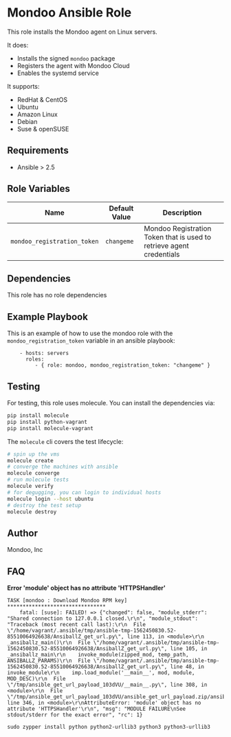 # Mondoo Ansible Role

This role installs the Mondoo agent on Linux servers. 

It does:

 * Installs the signed `mondoo` package
 * Registers the agent with Mondoo Cloud
 * Enables the systemd service

It supports:

 * RedHat & CentOS
 * Ubuntu
 * Amazon Linux
 * Debian
 * Suse & openSUSE

## Requirements

 * Ansible > 2.5

## Role Variables

| Name           | Default Value | Description                        |
| -------------- | ------------- | -----------------------------------|
| `mondoo_registration_token`| `changeme` | Mondoo Registration Token that is used to retrieve agent credentials

## Dependencies

This role has no role dependencies

## Example Playbook

This is an example of how to use the mondoo role with the `mondoo_registration_token` variable in an ansible playbook:

```
    - hosts: servers
      roles:
         - { role: mondoo, mondoo_registration_token: "changeme" }
```

## Testing

For testing, this role uses molecule. You can install the dependencies via:

```bash
pip install molecule
pip install python-vagrant
pip install molecule-vagrant
```

The `molecule` cli covers the test lifecycle: 

```bash
# spin up the vms
molecule create
# converge the machines with ansible
molecule converge
# run molecule tests
molecule verify
# for degugging, you can login to individual hosts
molecule login --host ubuntu
# destroy the test setup
molecule destroy
```

## Author

Mondoo, Inc


## FAQ

**Error 'module' object has no attribute 'HTTPSHandler'**

```
TASK [mondoo : Download Mondoo RPM key] ********************************
    fatal: [suse]: FAILED! => {"changed": false, "module_stderr": "Shared connection to 127.0.0.1 closed.\r\n", "module_stdout": "Traceback (most recent call last):\r\n  File \"/home/vagrant/.ansible/tmp/ansible-tmp-1562450830.52-85510064926638/AnsiballZ_get_url.py\", line 113, in <module>\r\n    _ansiballz_main()\r\n  File \"/home/vagrant/.ansible/tmp/ansible-tmp-1562450830.52-85510064926638/AnsiballZ_get_url.py\", line 105, in _ansiballz_main\r\n    invoke_module(zipped_mod, temp_path, ANSIBALLZ_PARAMS)\r\n  File \"/home/vagrant/.ansible/tmp/ansible-tmp-1562450830.52-85510064926638/AnsiballZ_get_url.py\", line 48, in invoke_module\r\n    imp.load_module('__main__', mod, module, MOD_DESC)\r\n  File \"/tmp/ansible_get_url_payload_103dVU/__main__.py\", line 308, in <module>\r\n  File \"/tmp/ansible_get_url_payload_103dVU/ansible_get_url_payload.zip/ansible/module_utils/urls.py\", line 346, in <module>\r\nAttributeError: 'module' object has no attribute 'HTTPSHandler'\r\n", "msg": "MODULE FAILURE\nSee stdout/stderr for the exact error", "rc": 1}
```

```
sudo zypper install python python2-urllib3 python3 python3-urllib3
```